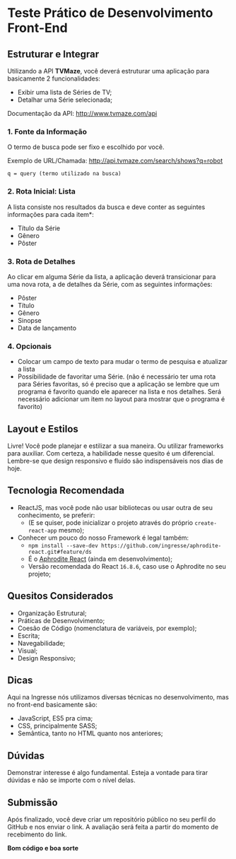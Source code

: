 # Teste Prático de Desenvolvimento Front-End

## Estruturar e Integrar
Utilizando a API **TVMaze**, você deverá estruturar uma aplicação para basicamente 2 funcionalidades:
- Exibir uma lista de Séries de TV;
- Detalhar uma Série selecionada;

Documentação da API: http://www.tvmaze.com/api

### 1. Fonte da Informação
O termo de busca pode ser fixo e escolhido por você.

Exemplo de URL/Chamada: http://api.tvmaze.com/search/shows?q=robot
```
q = query (termo utilizado na busca)
```

### 2. Rota Inicial: Lista
A lista consiste nos resultados da busca e deve conter as seguintes informações para cada item*:
- Título da Série
- Gênero
- Pôster

### 3. Rota de Detalhes
Ao clicar em alguma Série da lista, a aplicação deverá transicionar para uma nova rota, a de detalhes da Série, com as seguintes informações:
- Pôster
- Título
- Gênero
- Sinopse
- Data de lançamento

### 4. Opcionais
- Colocar um campo de texto para mudar o termo de pesquisa e atualizar a lista
- Possibilidade de favoritar uma Série. 
  (não é necessário ter uma rota para Séries favoritas, só é preciso que a aplicação se lembre que um programa é favorito quando ele aparecer na lista e nos detalhes. Será necessário adicionar um item no layout para mostrar que o programa é favorito)

## Layout e Estilos
Livre!
Você pode planejar e estilizar a sua maneira. Ou utilizar frameworks para auxiliar.
Com certeza, a habilidade nesse quesito é um diferencial.
Lembre-se que design responsivo e fluído são indispensáveis nos dias de hoje.

## Tecnologia Recomendada
- ReactJS, mas você pode não usar bibliotecas ou usar outra de seu conhecimento, se preferir:
  - (E se quiser, pode inicializar o projeto através do próprio `create-react-app` mesmo);
- Conhecer um pouco do nosso Framework é legal também: 
  - `npm install --save-dev https://github.com/ingresse/aphrodite-react.git#feature/ds`
  - É o [Aphrodite React](https://github.com/ingresse/aphrodite-react/tree/feature/ds) (ainda em desenvolvimento);
  - Versão recomendada do React `16.8.6`, caso use o Aphrodite no seu projeto;

## Quesitos Considerados
- Organização Estrutural;
- Práticas de Desenvolvimento;
- Coesão de Código (nomenclatura de variáveis, por exemplo);
- Escrita;
- Navegabilidade;
- Visual;
- Design Responsivo;

## Dicas
Aqui na Ingresse nós utilizamos diversas técnicas no desenvolvimento, mas no front-end basicamente são:
- JavaScript, ES5 pra cima;
- CSS, principalmente SASS;
- Semântica, tanto no HTML quanto nos anteriores;

## Dúvidas
Demonstrar interesse é algo fundamental.
Esteja a vontade para tirar dúvidas e não se importe com o nível delas.

## Submissão
Após finalizado, você deve criar um repositório público no seu perfil do GitHub e nos enviar o link.
A avaliação será feita a partir do momento de recebimento do link.

**Bom código e boa sorte**
